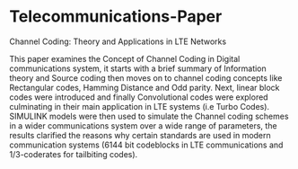 # Telecommunications-Paper
Channel Coding: Theory and Applications in LTE Networks

This paper examines the Concept of Channel Coding
in Digital communications system, it starts with a brief summary
of Information theory and Source coding then moves on to channel coding concepts like Rectangular codes, Hamming Distance
and Odd parity. Next, linear block codes were introduced and
finally Convolutional codes were explored culminating in their
main application in LTE systems (i.e Turbo Codes). SIMULINK
models were then used to simulate the Channel coding schemes in
a wider communications system over a wide range of parameters,
the results clarified the reasons why certain standards are used
in modern communication systems (6144 bit codeblocks in LTE
communications and 1/3-coderates for tailbiting codes).
